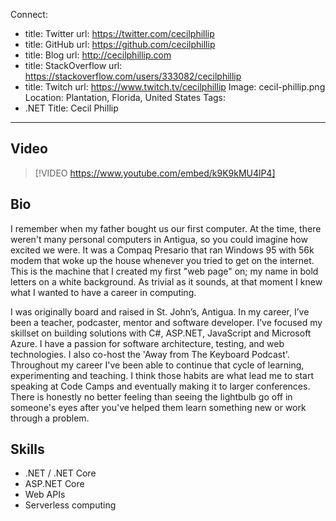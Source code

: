 Connect:
  - title: Twitter
    url: https://twitter.com/cecilphillip
  - title: GitHub
    url: https://github.com/cecilphillip
  - title: Blog
    url: http://cecilphillip.com
  - title: StackOverflow
    url: https://stackoverflow.com/users/333082/cecilphillip
  - title: Twitch
    url: https://www.twitch.tv/cecilphillip
Image: cecil-phillip.png
Location: Plantation, Florida, United States
Tags:
  - .NET
Title: Cecil Phillip
---
## Video

> [!VIDEO https://www.youtube.com/embed/k9K9kMU4lP4]

## Bio
I remember when my father bought us our first computer. At the time, there weren't many personal computers in Antigua, so you could imagine how excited we were. It was a Compaq Presario that ran Windows 95 with 56k modem that woke up the house whenever you tried to get on the internet. This is the machine that I created my first "web page" on; my name in bold letters on a white background. As trivial as it sounds, at that moment I knew what I wanted to have a career in computing.

I was originally board and raised in St. John’s, Antigua. In my career, I’ve been a teacher, podcaster, mentor and software developer. I’ve focused my skillset on building solutions with C#, ASP.NET, JavaScript and Microsoft Azure. I have a passion for software architecture, testing, and web technologies. I also co-host the 'Away from The Keyboard Podcast'. Throughout my career I've been able to continue that cycle of learning, experimenting and teaching. I think those habits are what lead me to start speaking at Code Camps and eventually making it to larger conferences. There is honestly no better feeling than seeing the lightbulb go off in someone's eyes after you've helped them learn something new or work through a problem.

## Skills
* .NET / .NET Core
* ASP.NET Core
* Web APIs
* Serverless computing
